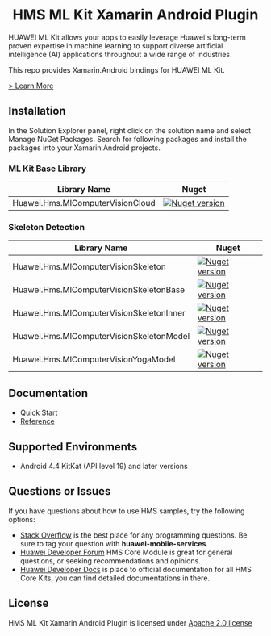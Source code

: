 <p align="center">
  <h1 align="center">HMS ML Kit Xamarin Android Plugin</h1>
</p>

HUAWEI ML Kit allows your apps to easily leverage Huawei's long-term proven expertise in machine learning to support diverse artificial intelligence (AI) applications throughout a wide range of industries.

This repo provides Xamarin.Android bindings for HUAWEI ML Kit.

[> Learn More](https://developer.huawei.com/consumer/en/doc/development/HMS-Plugin-Guides/about-service-0000001052602130)

## Installation

In the Solution Explorer panel, right click on the solution name and select Manage NuGet Packages. Search for following packages and install the packages into your Xamarin.Android projects.

### ML Kit Base Library

| Library Name  | Nuget |
|--------|-----|
| Huawei.Hms.MlComputerVisionCloud   |  <a href="https://www.nuget.org/packages/Huawei.Hms.MlComputerVisionCloud"><img src="https://img.shields.io/nuget/v/Huawei.Hms.MlComputerVisionCloud?color=%23ed2a1c&style=for-the-badge" alt="Nuget version"></a> |

### Skeleton Detection

| Library Name  | Nuget |
|--------|-----|
| Huawei.Hms.MlComputerVisionSkeleton |  <a href="https://www.nuget.org/packages/Huawei.Hms.MlComputerVisionSkeleton"><img src="https://img.shields.io/nuget/v/Huawei.Hms.MlComputerVisionSkeleton?color=%23ed2a1c&style=for-the-badge" alt="Nuget version"></a> |
| Huawei.Hms.MlComputerVisionSkeletonBase |  <a href="https://www.nuget.org/packages/Huawei.Hms.MlComputerVisionSkeletonBase"><img src="https://img.shields.io/nuget/v/Huawei.Hms.MlComputerVisionSkeletonBase?color=%23ed2a1c&style=for-the-badge" alt="Nuget version"></a> |
| Huawei.Hms.MlComputerVisionSkeletonInner  |  <a href="https://www.nuget.org/packages/Huawei.Hms.MlComputerVisionSkeletonInner"><img src="https://img.shields.io/nuget/v/Huawei.Hms.MlComputerVisionSkeletonInner?color=%23ed2a1c&style=for-the-badge" alt="Nuget version"></a> |
| Huawei.Hms.MlComputerVisionSkeletonModel |  <a href="https://www.nuget.org/packages/Huawei.Hms.MlComputerVisionSkeletonModel"><img src="https://img.shields.io/nuget/v/Huawei.Hms.MlComputerVisionSkeletonModel?color=%23ed2a1c&style=for-the-badge" alt="Nuget version"></a> |
| Huawei.Hms.MlComputerVisionYogaModel |  <a href="https://www.nuget.org/packages/Huawei.Hms.MlComputerVisionYogaModel"><img src="https://img.shields.io/nuget/v/Huawei.Hms.MlComputerVisionYogaModel?color=%23ed2a1c&style=for-the-badge" alt="Nuget version"></a> |

## Documentation

- [Quick Start](https://developer.huawei.com/consumer/en/doc/development/HMS-Plugin-Guides/prepare-dev-env-0000001052968081)
- [Reference](https://developer.huawei.com/consumer/en/doc/development/HMS-Plugin-References-V1/overview-0000001052991421-V1)

## Supported Environments

- Android 4.4 KitKat (API level 19) and later versions

## Questions or Issues

If you have questions about how to use HMS samples, try the following options:
- [Stack Overflow](https://stackoverflow.com/questions/tagged/huawei-mobile-services) is the best place for any programming questions. Be sure to tag your question with **huawei-mobile-services**.
- [Huawei Developer Forum](https://forums.developer.huawei.com/forumPortal/en/home?fid=0101187876626530001) HMS Core Module is great for general questions, or seeking recommendations and opinions.
- [Huawei Developer Docs](https://developer.huawei.com/consumer/en/doc/overview/HMS-Core-Plugin) is place to official documentation for all HMS Core Kits, you can find detailed documentations in there.

## License

HMS ML Kit Xamarin Android Plugin is licensed under [Apache 2.0 license](LICENSE)